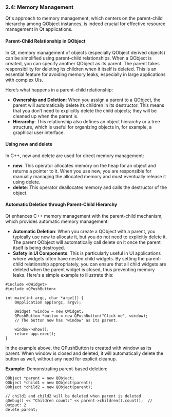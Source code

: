 
### 2.4: Memory Management


Qt's approach to memory management, which centers on the parent-child hierarchy among QObject instances, is indeed crucial for effective resource management in Qt applications.

#### Parent-Child Relationship in QObject
In Qt, memory management of objects (especially QObject derived objects) can be simplified using parent-child relationships. When a QObject is created, you can specify another QObject as its parent. The parent takes responsibility for deleting its children when it itself is deleted. This is an essential feature for avoiding memory leaks, especially in large applications with complex UIs.

Here’s what happens in a parent-child relationship:
* **Ownership and Deletion**: When you assign a parent to a QObject, the parent will automatically delete its children in its destructor. This means that you don’t need to explicitly delete the child objects; they will be cleaned up when the parent is.
* **Hierarchy**: This relationship also defines an object hierarchy or a tree structure, which is useful for organizing objects in, for example, a graphical user interface.

#### Using new and delete
In C++, new and delete are used for direct memory management:

* **new**: This operator allocates memory on the heap for an object and returns a pointer to it. When you use new, you are responsible for manually managing the allocated memory and must eventually release it using delete.
* **delete**: This operator deallocates memory and calls the destructor of the object.

#### Automatic Deletion through Parent-Child Hierarchy
Qt enhances C++ memory management with the parent-child mechanism, which provides automatic memory management:
* **Automatic Deletion**: When you create a QObject with a parent, you typically use new to allocate it, but you do not need to explicitly delete it. The parent QObject will automatically call delete on it once the parent itself is being destroyed.
* **Safety in UI Components**: This is particularly useful in UI applications where widgets often have nested child widgets. By setting the parent-child relationship appropriately, you can ensure that all child widgets are deleted when the parent widget is closed, thus preventing memory leaks.
  Here's a simple example to illustrate this:

```
#include <QWidget>
#include <QPushButton>

int main(int argc, char *argv[]) {
    QApplication app(argc, argv);

    QWidget *window = new QWidget;
    QPushButton *button = new QPushButton("Click me", window);
    // The button now has 'window' as its parent.

    window->show();
    return app.exec();
}
```
In the example above, the QPushButton is created with window as its parent. When window is closed and deleted, it will automatically delete the button as well, without any need for explicit cleanup.

**Example**: Demonstrating parent-based deletion:
```
QObject *parent = new QObject; 
QObject *child1 = new QObject(parent); 
QObject *child2 = new QObject(parent); 

// child1 and child2 will be deleted when parent is deleted
qDebug() << "Children count:" << parent->children().count();  // Output: 2
delete parent; 
```